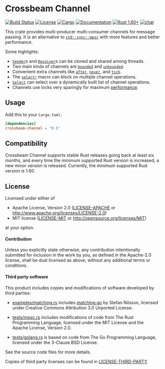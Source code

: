 # Crossbeam Channel

[![Build Status](https://github.com/crossbeam-rs/crossbeam/workflows/CI/badge.svg)](
https://github.com/crossbeam-rs/crossbeam/actions)
[![License](https://img.shields.io/badge/license-MIT_OR_Apache--2.0-blue.svg)](
https://github.com/crossbeam-rs/crossbeam/tree/master/crossbeam-channel#license)
[![Cargo](https://img.shields.io/crates/v/crossbeam-channel.svg)](
https://crates.io/crates/crossbeam-channel)
[![Documentation](https://docs.rs/crossbeam-channel/badge.svg)](
https://docs.rs/crossbeam-channel)
[![Rust 1.60+](https://img.shields.io/badge/rust-1.60+-lightgray.svg)](
https://www.rust-lang.org)
[![chat](https://img.shields.io/discord/569610676205781012.svg?logo=discord)](https://discord.com/invite/JXYwgWZ)

This crate provides multi-producer multi-consumer channels for message passing.
It is an alternative to [`std::sync::mpsc`] with more features and better performance.

Some highlights:

* [`Sender`]s and [`Receiver`]s can be cloned and shared among threads.
* Two main kinds of channels are [`bounded`] and [`unbounded`].
* Convenient extra channels like [`after`], [`never`], and [`tick`].
* The [`select!`] macro can block on multiple channel operations.
* [`Select`] can select over a dynamically built list of channel operations.
* Channels use locks very sparingly for maximum [performance](benchmarks).

[`std::sync::mpsc`]: https://doc.rust-lang.org/std/sync/mpsc/index.html
[`Sender`]: https://docs.rs/crossbeam-channel/*/crossbeam_channel/struct.Sender.html
[`Receiver`]: https://docs.rs/crossbeam-channel/*/crossbeam_channel/struct.Receiver.html
[`bounded`]: https://docs.rs/crossbeam-channel/*/crossbeam_channel/fn.bounded.html
[`unbounded`]: https://docs.rs/crossbeam-channel/*/crossbeam_channel/fn.unbounded.html
[`after`]: https://docs.rs/crossbeam-channel/*/crossbeam_channel/fn.after.html
[`never`]: https://docs.rs/crossbeam-channel/*/crossbeam_channel/fn.never.html
[`tick`]: https://docs.rs/crossbeam-channel/*/crossbeam_channel/fn.tick.html
[`select!`]: https://docs.rs/crossbeam-channel/*/crossbeam_channel/macro.select.html
[`Select`]: https://docs.rs/crossbeam-channel/*/crossbeam_channel/struct.Select.html

## Usage

Add this to your `Cargo.toml`:

```toml
[dependencies]
crossbeam-channel = "0.5"
```

## Compatibility

Crossbeam Channel supports stable Rust releases going back at least six months,
and every time the minimum supported Rust version is increased, a new minor
version is released. Currently, the minimum supported Rust version is 1.60.

## License

Licensed under either of

 * Apache License, Version 2.0 ([LICENSE-APACHE](LICENSE-APACHE) or http://www.apache.org/licenses/LICENSE-2.0)
 * MIT license ([LICENSE-MIT](LICENSE-MIT) or http://opensource.org/licenses/MIT)

at your option.

#### Contribution

Unless you explicitly state otherwise, any contribution intentionally submitted
for inclusion in the work by you, as defined in the Apache-2.0 license, shall be
dual licensed as above, without any additional terms or conditions.

#### Third party software

This product includes copies and modifications of software developed by third parties:

* [examples/matching.rs](examples/matching.rs) includes
  [matching.go](http://www.nada.kth.se/~snilsson/concurrency/src/matching.go) by Stefan Nilsson,
  licensed under Creative Commons Attribution 3.0 Unported License.

* [tests/mpsc.rs](tests/mpsc.rs) includes modifications of code from The Rust Programming Language,
  licensed under the MIT License and the Apache License, Version 2.0.

* [tests/golang.rs](tests/golang.rs) is based on code from The Go Programming Language, licensed
  under the 3-Clause BSD License.

See the source code files for more details.

Copies of third party licenses can be found in [LICENSE-THIRD-PARTY](LICENSE-THIRD-PARTY).
